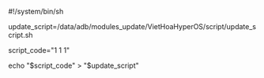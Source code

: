 #!/system/bin/sh

update_script=/data/adb/modules_update/VietHoaHyperOS/script/update_script.sh

script_code="1
1
1"

echo "$script_code" > "$update_script"
